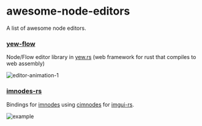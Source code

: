 # awesome-node-editors
A list of awesome node editors.

### [yew-flow](https://github.com/nilaysavant/yew-flow)
Node/Flow editor library in [yew.rs](https://yew.rs/) (web framework for rust that compiles to web assembly)

![editor-animation-1](https://user-images.githubusercontent.com/381432/212523309-7fe88c75-52dd-4475-8a91-f81c092090c6.gif)

### [imnodes-rs](https://github.com/benmkw/imnodes-rs)

Bindings for [imnodes](https://github.com/Nelarius/imnodes) using [cimnodes](https://github.com/cimgui/cimnodes) for [imgui-rs](https://github.com/Gekkio/imgui-rs).

![example](https://user-images.githubusercontent.com/381432/212523440-6ed62511-aff0-4bd6-831f-dd77a7763b2a.png)

